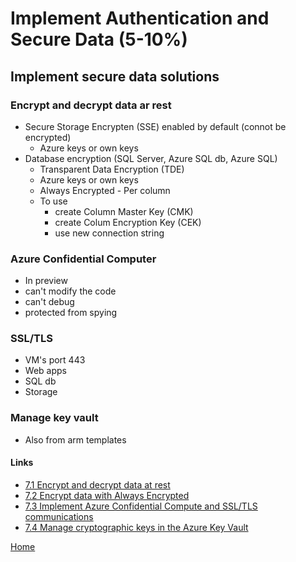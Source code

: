 # Implement Authentication and Secure Data (5-10%)

## Implement secure data solutions

### Encrypt and decrypt data ar rest

- Secure Storage Encrypten (SSE) enabled by default (connot be encrypted)
  - Azure keys or own keys
- Database encryption (SQL Server, Azure SQL db, Azure SQL)
  - Transparent Data Encryption (TDE)
  - Azure keys or own keys
  - Always Encrypted - Per column
  - To use
    - create Column Master Key (CMK)
    - create Colum Encryption Key (CEK)
    - use new connection string

### Azure Confidential Computer

- In preview
- can't modify the code
- can't debug
- protected from spying

### SSL/TLS

- VM's port 443
- Web apps
- SQL db
- Storage

### Manage key vault

- Also from arm templates

#### Links

- [7.1 Encrypt and decrypt data at rest](https://docs.microsoft.com/en-us/azure/security/azure-security-encryption-atrest)
- [7.2 Encrypt data with Always Encrypted](https://docs.microsoft.com/en-us/azure/sql-database/sql-database-always-encrypted)
- [7.3 Implement Azure Confidential Compute and SSL/TLS communications](
https://docs.microsoft.com/en-us/azure/security/azure-database-security-overview)
- [7.4 Manage cryptographic keys in the Azure Key Vault](https://docs.microsoft.com/en-us/azure/key-vault/about-keys-secrets-and-certificates)

[Home](./README.md)